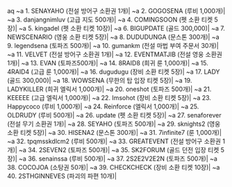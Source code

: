 aq ~a 1. SENAYAHO (전설 방어구 소환권 1개)|
~a 2. GOGOSENA (루비 1,000개)|
~a 3. danjangnimluv (고급 지도 500개)|
~a 4. COMINGSOON (펫 소환 티켓 5장)|
~a 5. kingadel (펫 소환 티켓 10장)|
~a 6. BIGUPDATE (골드 300,000)|
~a 7. NEWSCENARIO (영웅 소환 티켓 5장)|
~a 8. DUDUDUNGA (문스톤 300개)|
~a 9. legendsena (토파즈 500개)|
~a 10. gumankm (전설 마법 부여 주문서 30개)|
~a 11. VELVET (전설 방어구 소환권 1개)|
~a 12. EVENTMATJIB (전설 영웅 소환권 1개)|
~a 13. EVAN (토파즈500개)|
~a 14. 8RAID8 (희귀 룬 1,000개)|
~a 15. 4RAID4 (고급 룬 1,000개)|
~a 16. dugudugu (장비 소환 티켓 5장)|
~a 17. LADY (골드 300,000)|
~a 18. WOWSENA (무한의 탑 입장 티켓 5장)|
~a 19. LADYKILLER (희귀 엘릭서 1,000개)|
~a 20. oneshot (토파즈 500개)|
~a 21. KEEEEE (고급 엘릭서 1,000개)|
~a 22. ​Imsohot (장비 소환 티켓 5장)|
~a 23. Happycoco (루비 1,000개)|
~a 24. Reinforce (엘릭서 1,000개)|
~a 25. OLDRUDY (루비 500개)|
~a 26. update (펫 소환 티켓 5장)|
~a 27. senaforever (전설 무기 소환권 1개)|
~a 28. SEYAHO (토파즈 500개)|
~a 29. sknights2 (영웅 소환 티켓 5장)|
~a 30. HISENA2 (문스톤 300개)|
~a 31. 7infinite7 (룬 1,000개)|
~a 32. tpqmsskdlcm2 (루비 500개)|
~a 33. GREATEVENT (전설 방어구 소환권 1개)|
~a 34. 2SEVEN2 (토파즈 500개)|
~a 35. SK2FORUM (골드 던전 입장 티켓 5장)|
~a 36. senainssa (루비 500개)|
~a 37. 2S2E2V2E2N (토파즈 500개)|
~a 38. COCOJOA (소탕권 50개)|
~a 39. CHECKCHECK (장비 소환 티켓 10장)|
~a 40. 2STHGINNEVES (파괴의 파편 10개)|

